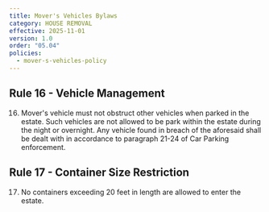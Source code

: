```yaml
---
title: Mover's Vehicles Bylaws
category: HOUSE REMOVAL
effective: 2025-11-01
version: 1.0
order: "05.04"
policies:
  - mover-s-vehicles-policy
---
```


## Rule 16 - Vehicle Management

16) Mover's vehicle must not obstruct other vehicles when parked in the estate. Such vehicles are not allowed to be park within the estate during the night or overnight. Any vehicle found in breach of the aforesaid shall be dealt with in accordance to paragraph 21-24 of Car Parking enforcement.

## Rule 17 - Container Size Restriction

17) No containers exceeding 20 feet in length are allowed to enter the estate.
